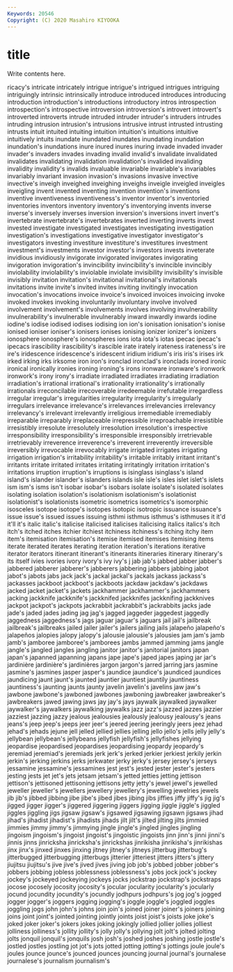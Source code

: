 ```yaml
---
Keywords: 20546
Copyright: (C) 2020 Masahiro KIYOOKA
---
```


# title

Write contents here.

ricacy's intricate intricately intrigue intrigue's intrigued intrigues intriguing intriguingly intrinsic
intrinsically introduce introduced introduces introducing introduction introduction's introductions introductory intros
introspection introspection's introspective introversion introversion's introvert introvert's introverted introverts intrude
intruded intruder intruder's intruders intrudes intruding intrusion intrusion's intrusions intrusive
intrust intrusted intrusting intrusts intuit intuited intuiting intuition intuition's intuitions
intuitive intuitively intuits inundate inundated inundates inundating inundation inundation's inundations
inure inured inures inuring invade invaded invader invader's invaders invades
invading invalid invalid's invalidate invalidated invalidates invalidating invalidation invalidation's invalided
invaliding invalidity invalidity's invalids invaluable invariable invariable's invariables invariably invariant
invasion invasion's invasions invasive invective invective's inveigh inveighed inveighing inveighs
inveigle inveigled inveigles inveigling invent invented inventing invention invention's inventions
inventive inventiveness inventiveness's inventor inventor's inventoried inventories inventors inventory inventory's
inventorying invents inverse inverse's inversely inverses inversion inversion's inversions invert
invert's invertebrate invertebrate's invertebrates inverted inverting inverts invest invested investigate
investigated investigates investigating investigation investigation's investigations investigative investigator investigator's investigators
investing investiture investiture's investitures investment investment's investments investor investor's investors
invests inveterate invidious invidiously invigorate invigorated invigorates invigorating invigoration invigoration's
invincibility invincibility's invincible invincibly inviolability inviolability's inviolable inviolate invisibility invisibility's
invisible invisibly invitation invitation's invitational invitational's invitationals invitations invite invite's
invited invites inviting invitingly invocation invocation's invocations invoice invoice's invoiced
invoices invoicing invoke invoked invokes invoking involuntarily involuntary involve involved
involvement involvement's involvements involves involving invulnerability invulnerability's invulnerable invulnerably inward
inwardly inwards iodine iodine's iodise iodised iodises iodising ion ion's
ionisation ionisation's ionise ionised ioniser ioniser's ionisers ionises ionising ionizer
ionizer's ionizers ionosphere ionosphere's ionospheres ions iota iota's iotas ipecac
ipecac's ipecacs irascibility irascibility's irascible irate irately irateness irateness's ire
ire's iridescence iridescence's iridescent iridium iridium's iris iris's irises irk
irked irking irks irksome iron iron's ironclad ironclad's ironclads ironed
ironic ironical ironically ironies ironing ironing's irons ironware ironware's ironwork
ironwork's irony irony's irradiate irradiated irradiates irradiating irradiation irradiation's irrational
irrational's irrationality irrationality's irrationally irrationals irreconcilable irrecoverable irredeemable irrefutable irregardless
irregular irregular's irregularities irregularity irregularity's irregularly irregulars irrelevance irrelevance's irrelevances
irrelevancies irrelevancy irrelevancy's irrelevant irrelevantly irreligious irremediable irremediably irreparable irreparably
irreplaceable irrepressible irreproachable irresistible irresistibly irresolute irresolutely irresolution irresolution's irrespective
irresponsibility irresponsibility's irresponsible irresponsibly irretrievable irretrievably irreverence irreverence's irreverent irreverently
irreversible irreversibly irrevocable irrevocably irrigate irrigated irrigates irrigating irrigation irrigation's
irritability irritability's irritable irritably irritant irritant's irritants irritate irritated irritates
irritating irritatingly irritation irritation's irritations irruption irruption's irruptions is isinglass
isinglass's island island's islander islander's islanders islands isle isle's isles
islet islet's islets ism ism's isms isn't isobar isobar's isobars
isolate isolate's isolated isolates isolating isolation isolation's isolationism isolationism's isolationist
isolationist's isolationists isometric isometrics isometrics's isomorphic isosceles isotope isotope's isotopes
isotopic isotropic issuance issuance's issue issue's issued issues issuing isthmi
isthmus isthmus's isthmuses it it'd it'll it's italic italic's italicise
italicised italicises italicising italics italics's itch itch's itched itches itchier
itchiest itchiness itchiness's itching itchy item item's itemisation itemisation's itemise
itemised itemises itemising items iterate iterated iterates iterating iteration iteration's
iterations iterative iterator iterators itinerant itinerant's itinerants itineraries itinerary itinerary's
its itself ivies ivories ivory ivory's ivy ivy's j jab
jab's jabbed jabber jabber's jabbered jabberer jabberer's jabberers jabbering jabbers
jabbing jabot jabot's jabots jabs jack jack's jackal jackal's jackals
jackass jackass's jackasses jackboot jackboot's jackboots jackdaw jackdaw's jackdaws jacked
jacket jacket's jackets jackhammer jackhammer's jackhammers jacking jackknife jackknife's jackknifed
jackknifes jackknifing jackknives jackpot jackpot's jackpots jackrabbit jackrabbit's jackrabbits jacks
jade jade's jaded jades jading jag jag's jagged jaggeder jaggedest
jaggedly jaggedness jaggedness's jags jaguar jaguar's jaguars jail jail's jailbreak
jailbreak's jailbreaks jailed jailer jailer's jailers jailing jails jalapeño jalapeño's
jalapeños jalopies jalopy jalopy's jalousie jalousie's jalousies jam jam's jamb
jamb's jamboree jamboree's jamborees jambs jammed jamming jams jangle jangle's
jangled jangles jangling janitor janitor's janitorial janitors japan japan's japanned
japanning japans jape jape's japed japes japing jar jar's jardinière
jardinière's jardinières jargon jargon's jarred jarring jars jasmine jasmine's jasmines
jasper jasper's jaundice jaundice's jaundiced jaundices jaundicing jaunt jaunt's jaunted
jauntier jauntiest jauntily jauntiness jauntiness's jaunting jaunts jaunty javelin javelin's
javelins jaw jaw's jawbone jawbone's jawboned jawbones jawboning jawbreaker jawbreaker's
jawbreakers jawed jawing jaws jay jay's jays jaywalk jaywalked jaywalker
jaywalker's jaywalkers jaywalking jaywalks jazz jazz's jazzed jazzes jazzier jazziest
jazzing jazzy jealous jealousies jealously jealousy jealousy's jeans jeans's jeep
jeep's jeeps jeer jeer's jeered jeering jeeringly jeers jeez jehad
jehad's jehads jejune jell jelled jellied jellies jelling jello jello's
jells jelly jelly's jellybean jellybean's jellybeans jellyfish jellyfish's jellyfishes jellying
jeopardise jeopardised jeopardises jeopardising jeopardy jeopardy's jeremiad jeremiad's jeremiads jerk
jerk's jerked jerkier jerkiest jerkily jerkin jerkin's jerking jerkins jerks
jerkwater jerky jerky's jersey jersey's jerseys jessamine jessamine's jessamines jest
jest's jested jester jester's jesters jesting jests jet jet's jets
jetsam jetsam's jetted jetties jetting jettison jettison's jettisoned jettisoning jettisons
jetty jetty's jewel jewel's jewelled jeweller jeweller's jewellers jewellery jewellery's
jewelling jewelries jewels jib jib's jibbed jibbing jibe jibe's jibed
jibes jibing jibs jiffies jiffy jiffy's jig jig's jigged jigger
jigger's jiggered jiggering jiggers jigging jiggle jiggle's jiggled jiggles jiggling
jigs jigsaw jigsaw's jigsawed jigsawing jigsawn jigsaws jihad jihad's jihadist
jihadist's jihadists jihads jilt jilt's jilted jilting jilts jimmied jimmies
jimmy jimmy's jimmying jingle jingle's jingled jingles jingling jingoism jingoism's
jingoist jingoist's jingoistic jingoists jinn jinn's jinni jinni's jinnis jinns
jinricksha jinricksha's jinrickshas jinrikisha jinrikisha's jinrikishas jinx jinx's jinxed jinxes
jinxing jitney jitney's jitneys jitterbug jitterbug's jitterbugged jitterbugging jitterbugs jitterier
jitteriest jitters jitters's jittery jiujitsu jiujitsu's jive jive's jived jives
jiving job job's jobbed jobber jobber's jobbers jobbing jobless joblessness
joblessness's jobs jock jock's jockey jockey's jockeyed jockeying jockeys jocks
jockstrap jockstrap's jockstraps jocose jocosely jocosity jocosity's jocular jocularity jocularity's
jocularly jocund jocundity jocundity's jocundly jodhpurs jodhpurs's jog jog's jogged
jogger jogger's joggers jogging jogging's joggle joggle's joggled joggles joggling
jogs john john's johns join join's joined joiner joiner's joiners
joining joins joint joint's jointed jointing jointly joints joist joist's
joists joke joke's joked joker joker's jokers jokes joking jokingly
jollied jollier jollies jolliest jolliness jolliness's jollity jollity's jolly jolly's
jollying jolt jolt's jolted jolting jolts jonquil jonquil's jonquils josh
josh's joshed joshes joshing jostle jostle's jostled jostles jostling jot
jot's jots jotted jotting jotting's jottings joule joule's joules jounce
jounce's jounced jounces jouncing journal journal's journalese journalese's journalism journalism's
